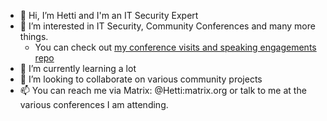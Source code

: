- 👋 Hi, I’m Hetti and I'm an IT Security Expert
- 👀 I’m interested in IT Security, Community Conferences and many more things.
  - You can check out [my conference visits and speaking engagements repo](https://github.com/Hetti/Talks-Confs)
- 🌱 I’m currently learning a lot
- 💞️ I’m looking to collaborate on various community projects
- 📫 You can reach me via Matrix: @Hetti:matrix.org or talk to me at the various conferences I am attending.

<!---
Hetti/Hetti is a ✨ special ✨ repository because its `README.md` (this file) appears on your GitHub profile.
You can click the Preview link to take a look at your changes.
--->
